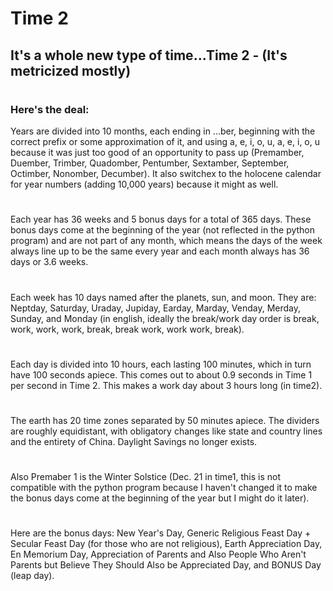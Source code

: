 # Time 2
## It's a whole new type of time...Time 2 - (It's metricized mostly)
#
### Here's the deal:
Years are divided into 10 months, each ending in ...ber, beginning with the correct prefix or some approximation of it, and using a, e, i, o, u, a, e, i, o, u because it was just too good of an opportunity to pass up (Premamber, Duember, Trimber, Quadomber, Pentumber, Sextamber, September, Octimber, Nonomber, Decumber). It also switchex to the holocene calendar for year numbers (adding 10,000 years) because it might as well. 
# 
Each year has 36 weeks and 5 bonus days for a total of 365 days. These bonus days come at the beginning of the year (not reflected in the python program) and are not part of any month, which means the days of the week always line up to be the same every year and each month always has 36 days or 3.6 weeks. 
#
Each week has 10 days named after the planets, sun, and moon. They are: Neptday, Saturday, Uraday, Jupiday, Earday, Marday, Venday, Merday, Sunday, and Monday (in english, ideally the break/work day order is break, work, work, work, break, break work, work work, break). 
#
Each day is divided into 10 hours, each lasting 100 minutes, which in turn have 100 seconds apiece. This comes out to about 0.9 seconds in Time 1 per second in Time 2. This makes a work day about 3 hours long (in time2). 
#
The earth has 20 time zones separated by 50 minutes apiece. The dividers are roughly equidistant, with obligatory changes like state and country lines and the entirety of China. Daylight Savings no longer exists. 
#
Also Premaber 1 is the Winter Solstice (Dec. 21 in time1, this is not compatible with the python program because I haven't changed it to make the bonus days come at the beginning of the year but I might do it later).
#
Here are the bonus days: New Year's Day, Generic Religious Feast Day + Secular Feast Day (for those who are not religious), Earth Appreciation Day, En Memorium Day, Appreciation of Parents and Also People Who Aren't Parents but Believe They Should Also be Appreciated Day, and BONUS Day (leap day).

